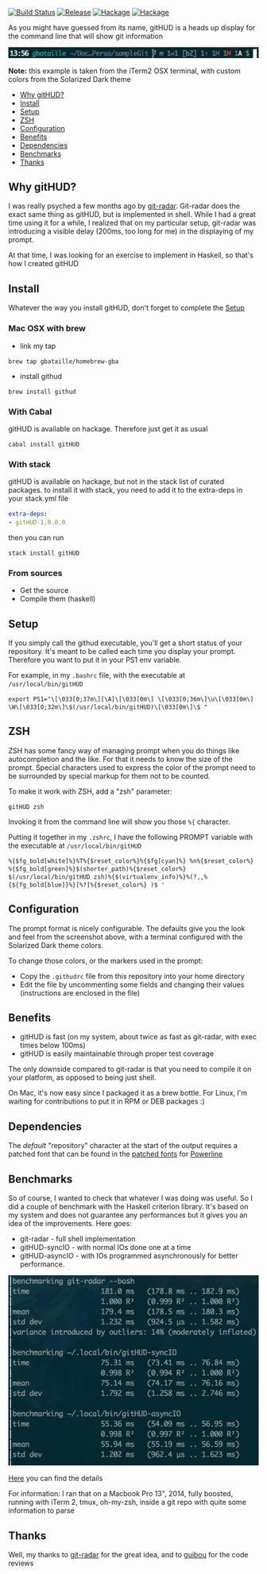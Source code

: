 [![Build Status](https://travis-ci.org/gbataille/gitHUD.svg?branch=master)](https://travis-ci.org/gbataille/gitHUD)
[![Release](https://img.shields.io/github/release/gbataille/gitHUD.svg)](https://github.com/gbataille/gitHUD/releases)
[![Hackage](https://img.shields.io/hackage/v/gitHUD.svg)](https://hackage.haskell.org/package/gitHUD)
[![Hackage](https://img.shields.io/hackage-deps/v/gitHUD.svg)](https://hackage.haskell.org/package/gitHUD)

As you might have guessed from its name, gitHUD is a heads up display for the
command line that will show git information

![Example]

**Note:** this example is taken from the iTerm2 OSX terminal, with custom
colors from the Solarized Dark theme

* [Why gitHUD?](#why_githud?)
* [Install](#install)
* [Setup](#setup)
* [ZSH](#zsh)
* [Configuration](#configuration)
* [Benefits](#benefits)
* [Dependencies](#dependencies)
* [Benchmarks](#benchmarks)
* [Thanks](#thanks)

Why gitHUD?
-----------

I was really psyched a few months ago by
[git-radar](https://github.com/michaeldfallen/git-radar). Git-radar does the exact
same thing as gitHUD, but is implemented in shell. While I had a great time
using it for a while, I realized that on my particular setup, git-radar was
introducing a visible delay (200ms, too long for me) in the displaying of my
prompt.

At that time, I was looking for an exercise to implement in Haskell, so that's
how I created gitHUD

Install
-------

Whatever the way you install gitHUD, don't forget to complete the [Setup](#setup)

### Mac OSX with brew

* link my tap

```
brew tap gbataille/homebrew-gba
```

* install githud

```
brew install githud
```

### With Cabal

gitHUD is available on hackage. Therefore just get it as usual

```
cabal install gitHUD
```

### With stack

gitHUD is available on hackage, but not in the stack list of curated packages.
to install it with stack, you need to add it to the extra-deps in your
stack.yml file

``` stack.yaml
extra-deps:
- gitHUD-1.0.0.0
```

then you can run

```
stack install gitHUD
```

### From sources

* Get the source
* Compile them (haskell)


Setup
-----

If you simply call the githud executable, you'll get a short status of your
repository. It's meant to be called each time you display your prompt.
Therefore you want to put it in your PS1 env variable.

For example, in my `.bashrc` file, with the executable at
`/usr/local/bin/gitHUD`

```
export PS1="\[\033[0;37m\][\A]\[\033[0m\] \[\033[0;36m\]\u\[\033[0m\]
\W\[\033[0;32m\]\$(/usr/local/bin/gitHUD)\[\033[0m\]\$ "
```

ZSH
---

ZSH has some fancy way of managing prompt when you do things like
autocompletion and the like. For that it needs to know the size of the prompt.
Special characters used to express the color of the prompt need to be
surrounded by special markup for them not to be counted.

To make it work with ZSH, add a "zsh" parameter:

```
gitHUD zsh
```

Invoking it from the command line will show you those `%{` character.

Putting it together in my `.zshrc`, I have the following PROMPT variable with
the executable at `/usr/local/bin/gitHUD`


```
%{$fg_bold[white]%}%T%{$reset_color%}%{$fg[cyan]%} %n%{$reset_color%}
%{$fg_bold[green]%}$(shorter_path)%{$reset_color%} $(/usr/local/bin/gitHUD zsh)%{$(virtualenv_info)%}%(?,,%{${fg_bold[blue]}%}[%?]%{$reset_color%} )$ '
```

Configuration
-------------

The prompt format is nicely configurable. The defaults give you the look and
feel from the screenshot above, with a terminal configured with the Solarized
Dark theme colors.

To change those colors, or the markers used in the prompt:
* Copy the `.githudrc` file from this repository into your home directory
* Edit the file by uncommenting some fields and changing their values
  (instructions are enclosed in the file)

Benefits
--------

- gitHUD is fast (on my system, about twice as fast as git-radar, with exec
  times below 100ms)
- gitHUD is easily maintainable through proper test coverage

The only downside compared to git-radar is that you need to compile it on your
platform, as opposed to being just shell.

On Mac, it's now easy since I packaged it as a brew bottle. For Linux, I'm
waiting for contributions to put it in RPM or DEB packages :)

Dependencies
------------

The _default_ "repository" character at the start of the output requires a
patched font that can be found in the [patched
fonts](https://github.com/powerline/fonts) for
[Powerline](https://github.com/powerline/powerline)

Benchmarks
----------

So of course, I wanted to check that whatever I was doing was useful. So I did
a couple of benchmark with the Haskell criterion library. It's based on my
system and does not guarantee any performances but it gives you an idea of the
improvements. Here goes:
* git-radar - full shell implementation
* gitHUD-syncIO - with normal IOs done one at a time
* gitHUD-asyncIO - with IOs programmed asynchronously for better performance.

![Bench]

[Here](./bench/bench.html) you can find the details

For information: I ran that on a Macbook Pro 13", 2014, fully boosted, running
with iTerm 2, tmux, oh-my-zsh, inside a git repo with quite some information
to parse

Thanks
------

Well, my thanks to [git-radar](https://github.com/michaeldfallen/git-radar) for the great idea, and to
[guibou](https://github.com/guibou) for the code
reviews


[Example]: ./images/prompt.png
[Bench]: ./bench/bench.png
